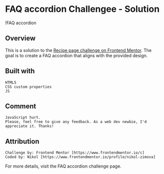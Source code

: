 # FAQ accordion Challengee - Solution

!FAQ accordion

## Overview

This is a solution to the [Recipe page challenge on Frontend Mentor]([https://www.frontendmentor.io/challenges/faq-accordion-wyfFdeBwBz/hub]). The goal is to create a FAQ accordion that aligns with the provided design.

## Built with
    HTML5
    CSS custom properties
    JS 

## Comment
    JavaScript hurt. 
    Please, feel free to give any feedback. As a web dev newbie, I'd appreciate it. Thanks!

## Attribution

    Challenge by: Frontend Mentor [https://www.frontendmentor.io/c]
    Coded by: Nikol [https://www.frontendmentor.io/profile/nikol-zimova]

For more details, visit the FAQ accordion challenge page.
